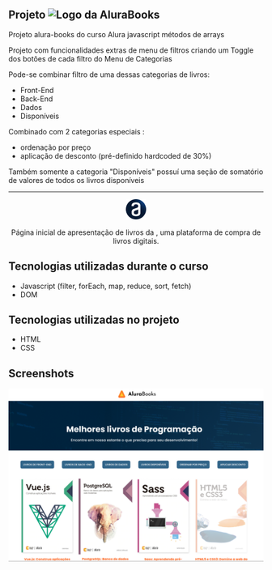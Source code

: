 ## Projeto <img src="./imagens/Logo-1.png" alt="Logo da AluraBooks">

Projeto alura-books do curso Alura javascript métodos de arrays

Projeto com funcionalidades extras de menu de filtros
criando um Toggle dos botões de cada filtro do Menu de Categorias

Pode-se combinar filtro de uma dessas categorias de livros:

- Front-End
- Back-End
- Dados
- Disponíveis

Combinado com 2 categorias especiais :

- ordenação por preço
- aplicação de desconto (pré-definido hardcoded de 30%)

Também somente a categoria "Disponíveis" possuí uma seção de somatório de valores de todos os livros disponíveis

<hr>

<p align="center"> <img src="./imagens/logo.png" alt="Logo da Alura"> </p>
<p align="center">Página inicial de apresentação de livros da , uma plataforma de compra de livros digitais.</p>

## Tecnologias utilizadas durante o curso

- Javascript (filter, forEach, map, reduce, sort, fetch)
- DOM

## Tecnologias utilizadas no projeto

- HTML
- CSS

## Screenshots

![Screenshot da tela inicial do AluraBooks](./imagens/screenshot.png)
